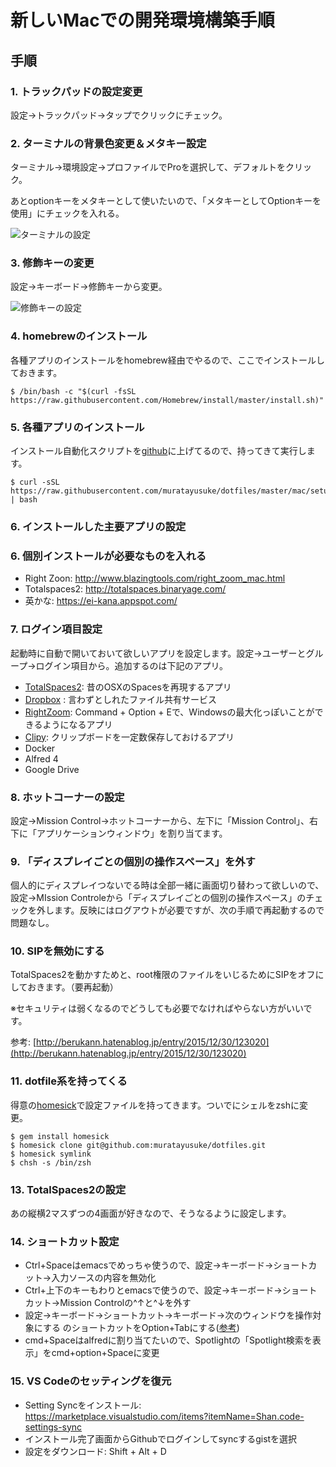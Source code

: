 # 新しいMacでの開発環境構築手順

## 手順

### 1. トラックパッドの設定変更

設定→トラックパッド→タップでクリックにチェック。

### 2. ターミナルの背景色変更＆メタキー設定

ターミナル→環境設定→プロファイルでProを選択して、デフォルトをクリック。

あとoptionキーをメタキーとして使いたいので、「メタキーとしてOptionキーを使用」にチェックを入れる。

![ターミナルの設定](https://www.muratayusuke.com/assets/20161215/terminal.png)

### 3. 修飾キーの変更

設定→キーボード→修飾キーから変更。
  
![修飾キーの設定](https://www.muratayusuke.com/assets/mac_setting_001.png)

### 4. homebrewのインストール

各種アプリのインストールをhomebrew経由でやるので、ここでインストールしておきます。

```
$ /bin/bash -c "$(curl -fsSL https://raw.githubusercontent.com/Homebrew/install/master/install.sh)"
```

### 5. 各種アプリのインストール

インストール自動化スクリプトを[github](https://github.com/muratayusuke/dotfiles/blob/master/mac/setup.sh)に上げてるので、持ってきて実行します。

```
$ curl -sSL https://raw.githubusercontent.com/muratayusuke/dotfiles/master/mac/setup.sh | bash
```

### 6. インストールした主要アプリの設定



### 6. 個別インストールが必要なものを入れる

- Right Zoon: http://www.blazingtools.com/right_zoom_mac.html
- Totalspaces2: http://totalspaces.binaryage.com/
- 英かな: https://ei-kana.appspot.com/

### 7. ログイン項目設定

起動時に自動で開いておいて欲しいアプリを設定します。設定→ユーザーとグループ→ログイン項目から。追加するのは下記のアプリ。

- [TotalSpaces2](http://totalspaces.binaryage.com/): 昔のOSXのSpacesを再現するアプリ
- [Dropbox](https://www.dropbox.com/) : 言わずとしれたファイル共有サービス
- [RightZoom](http://www.macupdate.com/app/mac/30591/right-zoom): Command + Option + Eで、Windowsの最大化っぽいことができるようになるアプリ
- [Clipy](https://clipy.softonic.jp/mac): クリップボードを一定数保存しておけるアプリ
- Docker
- Alfred 4
- Google Drive

### 8. ホットコーナーの設定

設定→Mission Control→ホットコーナーから、左下に「Mission Control」、右下に「アプリケーションウィンドウ」を割り当てます。

### 9. 「ディスプレイごとの個別の操作スペース」を外す

個人的にディスプレイつないでる時は全部一緒に画面切り替わって欲しいので、設定→MIssion Controleから「ディスプレイごとの個別の操作スペース」のチェックを外します。反映にはログアウトが必要ですが、次の手順で再起動するので問題なし。

### 10. SIPを無効にする

TotalSpaces2を動かすためと、root権限のファイルをいじるためにSIPをオフにしておきます。（要再起動）

※セキュリティは弱くなるのでどうしても必要でなければやらない方がいいです。

参考: [http://berukann.hatenablog.jp/entry/2015/12/30/123020](http://berukann.hatenablog.jp/entry/2015/12/30/123020)

### 11. dotfile系を持ってくる

得意の[homesick](/2013/01/11/%E8%A4%87%E6%95%B0pc%E9%96%93%E3%81%A7%E8%A8%AD%E5%AE%9A%E3%83%95%E3%82%A1%E3%82%A4%E3%83%AB%E3%82%92%E5%90%8C%E6%9C%9F%E3%81%A7%E3%81%8D%E3%82%8Bhomesick%E3%81%8C%E4%BE%BF%E5%88%A9/)で設定ファイルを持ってきます。ついでにシェルをzshに変更。

```
$ gem install homesick
$ homesick clone git@github.com:muratayusuke/dotfiles.git
$ homesick symlink
$ chsh -s /bin/zsh
```

### 13. TotalSpaces2の設定

あの縦横2マスずつの4画面が好きなので、そうなるように設定します。

### 14. ショートカット設定

- Ctrl+Spaceはemacsでめっちゃ使うので、設定→キーボード→ショートカット→入力ソースの内容を無効化
- Ctrl+上下のキーもわりとemacsで使うので、設定→キーボード→ショートカット→Mission Controlの^↑と^↓を外す
- 設定→キーボード→ショートカット→キーボード→次のウィンドウを操作対象にする のショートカットをOption+Tabにする([参考](http://qiita.com/Yinaura/items/10fe5fe0cb0a795a0f58))
- cmd+Spaceはalfredに割り当てたいので、Spotlightの「Spotlight検索を表示」をcmd+option+Spaceに変更

### 15. VS Codeのセッティングを復元

- Setting Syncをインストール: https://marketplace.visualstudio.com/items?itemName=Shan.code-settings-sync
- インストール完了画面からGithubでログインしてsyncするgistを選択
- 設定をダウンロード: Shift + Alt + D
